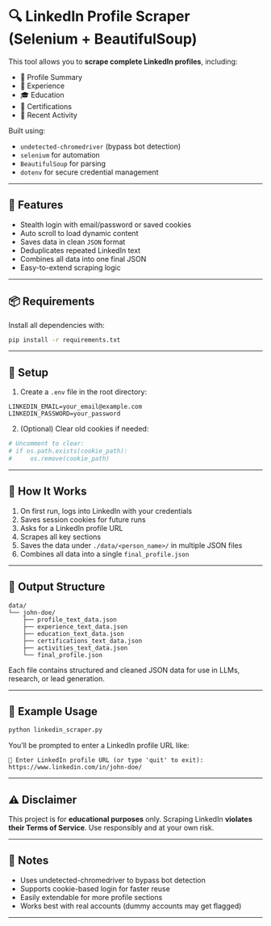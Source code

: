 # 🔍 LinkedIn Profile Scraper (Selenium + BeautifulSoup)

This tool allows you to **scrape complete LinkedIn profiles**, including:

* 🧑 Profile Summary
* 💼 Experience
* 🎓 Education
* 🧾 Certifications
* 📰 Recent Activity

Built using:

* `undetected-chromedriver` (bypass bot detection)
* `selenium` for automation
* `BeautifulSoup` for parsing
* `dotenv` for secure credential management

---

## 🚀 Features

* Stealth login with email/password or saved cookies
* Auto scroll to load dynamic content
* Saves data in clean `JSON` format
* Deduplicates repeated LinkedIn text
* Combines all data into one final JSON
* Easy-to-extend scraping logic

---

## 📦 Requirements

Install all dependencies with:

```bash
pip install -r requirements.txt
```

---

## 🔐 Setup

1. Create a `.env` file in the root directory:

```env
LINKEDIN_EMAIL=your_email@example.com
LINKEDIN_PASSWORD=your_password
```

2. (Optional) Clear old cookies if needed:

```python
# Uncomment to clear:
# if os.path.exists(cookie_path):
#     os.remove(cookie_path)
```

---

## 💠 How It Works

1. On first run, logs into LinkedIn with your credentials
2. Saves session cookies for future runs
3. Asks for a LinkedIn profile URL
4. Scrapes all key sections
5. Saves the data under `./data/<person_name>/` in multiple JSON files
6. Combines all data into a single `final_profile.json`

---

## 📁 Output Structure

```
data/
└── john-doe/
    ├── profile_text_data.json
    ├── experience_text_data.json
    ├── education_text_data.json
    ├── certifications_text_data.json
    ├── activities_text_data.json
    └── final_profile.json
```

Each file contains structured and cleaned JSON data for use in LLMs, research, or lead generation.

---

## 🧠 Example Usage

```bash
python linkedin_scraper.py
```

You’ll be prompted to enter a LinkedIn profile URL like:

```
🔗 Enter LinkedIn profile URL (or type 'quit' to exit): https://www.linkedin.com/in/john-doe/
```

---

## ⚠️ Disclaimer

This project is for **educational purposes** only. Scraping LinkedIn **violates their Terms of Service**. Use responsibly and at your own risk.

---

## 📌 Notes

* Uses undetected-chromedriver to bypass bot detection
* Supports cookie-based login for faster reuse
* Easily extendable for more profile sections
* Works best with real accounts (dummy accounts may get flagged)

---
